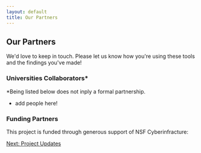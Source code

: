 ```yaml
---
layout: default
title: Our Partners
---
```


## Our Partners

We'd love to keep in touch.  Please let us know how you're using these tools and the findings you've made!


### Universities Collaborators*

\*Being listed below does not inply a formal partnership.

- add people here!


### Funding Partners

This project is funded through generous support of NSF Cyberinfracture: 



[Next: Project Updates](updates.html)

